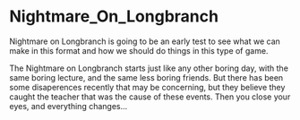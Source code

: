 # Nightmare_On_Longbranch

Nightmare on Longbranch is going to be an early test to see what we can make in this format
and how we should do things in this type of game.

The Nightmare on Longbranch starts just like any other boring day, with the same boring lecture, and the same less boring friends. But there has been some disaperences recently that may be concerning, but they believe they caught the teacher that was the cause of these events. Then you close your eyes, and everything changes...
